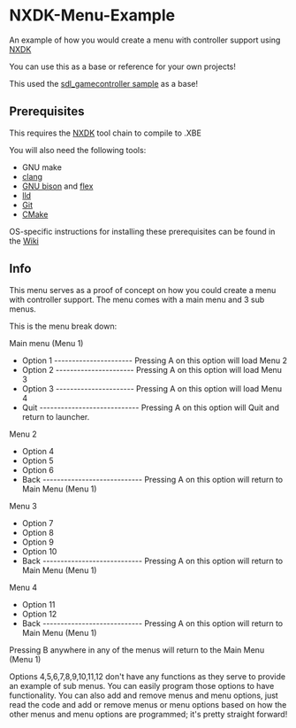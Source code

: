 # NXDK-Menu-Example
An example of how you would create a menu with controller support using [NXDK](https://github.com/XboxDev/nxdk)

You can use this as a base or reference for your own projects!

This used the [sdl_gamecontroller sample](https://github.com/XboxDev/nxdk/tree/master/samples/sdl_gamecontroller) as a base!


## Prerequisites
This requires the [NXDK](https://github.com/XboxDev/nxdk) tool chain to compile to .XBE

You will also need the following tools:
- GNU make
- [clang](http://clang.llvm.org/)
- [GNU bison](https://www.gnu.org/software/bison/) and [flex](http://flex.sourceforge.net/)
- [lld](http://lld.llvm.org/)
- [Git](http://git-scm.com/)
- [CMake](https://cmake.org/)

OS-specific instructions for installing these prerequisites can be found in the [Wiki](https://github.com/XboxDev/nxdk/wiki/Install-the-Prerequisites)


## Info
This menu serves as a proof of concept on how you could create a menu with controller support. The menu comes with a main menu and 3 sub menus.

This is the menu break down:

Main menu (Menu 1)
- Option 1 ---------------------- Pressing A on this option will load Menu 2
- Option 2 ---------------------- Pressing A on this option will load Menu 3
- Option 3 ---------------------- Pressing A on this option will load Menu 4
- Quit ---------------------------- Pressing A on this option will Quit and return to launcher.

Menu 2
- Option 4
- Option 5
- Option 6
- Back ---------------------------- Pressing A on this option will return to Main Menu (Menu 1)

Menu 3
- Option 7
- Option 8
- Option 9
- Option 10
- Back ---------------------------- Pressing A on this option will return to Main Menu (Menu 1)

Menu 4
- Option 11
- Option 12
- Back ---------------------------- Pressing A on this option will return to Main Menu (Menu 1)

Pressing B anywhere in any of the menus will return to the Main Menu (Menu 1)

Options 4,5,6,7,8,9,10,11,12 don't have any functions as they serve to provide an example of sub menus. You can easily program those options to have functionality. You can also add and remove menus and menu options, just read the code and add or remove menus or menu options based on how the other menus and menu options are programmed; it's pretty straight forward!
